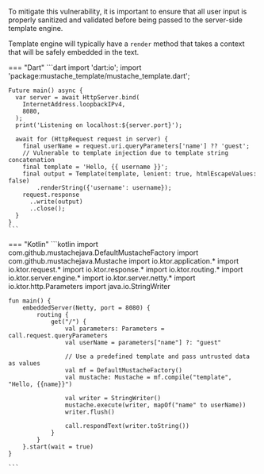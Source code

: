 To mitigate this vulnerability, it is important to ensure that all user input is properly sanitized and validated before
being passed to the server-side template engine. 

Template engine will typically have a `render` method that takes a context that will be safely embedded in the text.

=== "Dart"
	```dart
	import 'dart:io';
	import 'package:mustache_template/mustache_template.dart';
	
	Future main() async {
	  var server = await HttpServer.bind(
	    InternetAddress.loopbackIPv4,
	    8080,
	  );
	  print('Listening on localhost:${server.port}');
	
	  await for (HttpRequest request in server) {
	    final userName = request.uri.queryParameters['name'] ?? 'guest';
	    // Vulnerable to template injection due to template string concatenation
	    final template = 'Hello, {{ username }}';
	    final output = Template(template, lenient: true, htmlEscapeValues: false)
	        .renderString({'username': username});
	    request.response
	      ..write(output)
	      ..close();
	  }
	}
	```



=== "Kotlin"
	```kotlin
	import com.github.mustachejava.DefaultMustacheFactory
	import com.github.mustachejava.Mustache
	import io.ktor.application.*
	import io.ktor.request.*
	import io.ktor.response.*
	import io.ktor.routing.*
	import io.ktor.server.engine.*
	import io.ktor.server.netty.*
	import io.ktor.http.Parameters
	import java.io.StringWriter
	
	fun main() {
	    embeddedServer(Netty, port = 8080) {
	        routing {
	            get("/") {
	                val parameters: Parameters = call.request.queryParameters
	                val userName = parameters["name"] ?: "guest"
	
	                // Use a predefined template and pass untrusted data as values
	                val mf = DefaultMustacheFactory()
	                val mustache: Mustache = mf.compile("template", "Hello, {{name}}")
	                
	                val writer = StringWriter()
	                mustache.execute(writer, mapOf("name" to userName))
	                writer.flush()
	
	                call.respondText(writer.toString())
	            }
	        }
	    }.start(wait = true)
	}
	
	```
